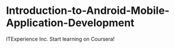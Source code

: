 # Introduction-to-Android-Mobile-Application-Development
ITExperience Inc. Start learning on Coursera!

